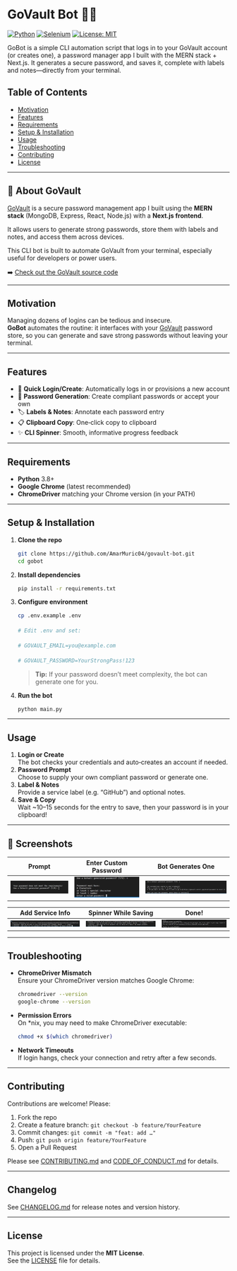 # GoVault Bot 🤖🔐

[![Python](https://img.shields.io/badge/Python-3.8+-blue.svg)](https://www.python.org/downloads/)
[![Selenium](https://img.shields.io/badge/Selenium-4.x-brightgreen.svg)](https://pypi.org/project/selenium/)
[![License: MIT](https://img.shields.io/badge/License-MIT-yellow.svg)](./LICENSE)

GoBot is a simple CLI automation script that logs in to your GoVault account (or creates one), a password manager app I built with the MERN stack + Next.js. It generates a secure password, and saves it, complete with labels and notes—directly from your terminal.

## Table of Contents

- [Motivation](#motivation)
- [Features](#features)
- [Requirements](#requirements)
- [Setup & Installation](#setup--installation)
- [Usage](#usage)
- [Troubleshooting](#troubleshooting)
- [Contributing](#contributing)
- [License](#license)

---

## 🧠 About GoVault

[GoVault](https://govault.vercel.app) is a secure password management app I built using the **MERN stack** (MongoDB, Express, React, Node.js) with a **Next.js frontend**.

It allows users to generate strong passwords, store them with labels and notes, and access them across devices.

This CLI bot is built to automate GoVault from your terminal, especially useful for developers or power users.

➡️ [Check out the GoVault source code](https://github.com/AmarMuric04/govault)

---

## Motivation

Managing dozens of logins can be tedious and insecure.  
**GoBot** automates the routine: it interfaces with your [GoVault](https://govault.vercel.app) password store, so you can generate and save strong passwords without leaving your terminal.

---

## Features

- 🚀 **Quick Login/Create**: Automatically logs in or provisions a new account
- 🔐 **Password Generation**: Create compliant passwords or accept your own
- 🏷️ **Labels & Notes**: Annotate each password entry
- 📋 **Clipboard Copy**: One‑click copy to clipboard
- ✨ **CLI Spinner**: Smooth, informative progress feedback

---

## Requirements

- **Python** 3.8+
- **Google Chrome** (latest recommended)
- **ChromeDriver** matching your Chrome version (in your PATH)

---

## Setup & Installation

1. **Clone the repo**

   ```bash
   git clone https://github.com/AmarMuric04/govault-bot.git
   cd gobot
   ```

2. **Install dependencies**

   ```bash
   pip install -r requirements.txt
   ```

3. **Configure environment**

   ```bash
   cp .env.example .env

   # Edit .env and set:

   # GOVAULT_EMAIL=you@example.com

   # GOVAULT_PASSWORD=YourStrongPass!123

   ```

   > **Tip:** If your password doesn’t meet complexity, the bot can generate one for you.

4. **Run the bot**
   ```bash
   python main.py
   ```

---

## Usage

1. **Login or Create**  
   The bot checks your credentials and auto‑creates an account if needed.
2. **Password Prompt**  
   Choose to supply your own compliant password or generate one.
3. **Label & Notes**  
   Provide a service label (e.g. “GitHub”) and optional notes.
4. **Save & Copy**  
   Wait ~10–15 seconds for the entry to save, then your password is in your clipboard!

---

## 📸 Screenshots

| Prompt                | Enter Custom Password | Bot Generates One      |
| --------------------- | --------------------- | ---------------------- |
| ![Prompt](docs/0.PNG) | ![Custom](docs/1.PNG) | ![AutoGen](docs/2.PNG) |

| Add Service Info            | Spinner While Saving   | Done!                |
| --------------------------- | ---------------------- | -------------------- |
| ![Service Info](docs/3.PNG) | ![Spinner](docs/4.PNG) | ![Saved](docs/5.PNG) |

---

## Troubleshooting

- **ChromeDriver Mismatch**  
  Ensure your ChromeDriver version matches Google Chrome:
  ```bash
  chromedriver --version
  google-chrome --version
  ```
- **Permission Errors**  
  On \*nix, you may need to make ChromeDriver executable:
  ```bash
  chmod +x $(which chromedriver)
  ```
- **Network Timeouts**  
  If login hangs, check your connection and retry after a few seconds.

---

## Contributing

Contributions are welcome! Please:

1. Fork the repo
2. Create a feature branch: `git checkout -b feature/YourFeature`
3. Commit changes: `git commit -m "feat: add …"`
4. Push: `git push origin feature/YourFeature`
5. Open a Pull Request

Please see [CONTRIBUTING.md](./CONTRIBUTING.md) and [CODE_OF_CONDUCT.md](./CODE_OF_CONDUCT.md) for details.

---

## Changelog

See [CHANGELOG.md](./CHANGELOG.md) for release notes and version history.

---

## License

This project is licensed under the **MIT License**.  
See the [LICENSE](./LICENSE) file for details.
